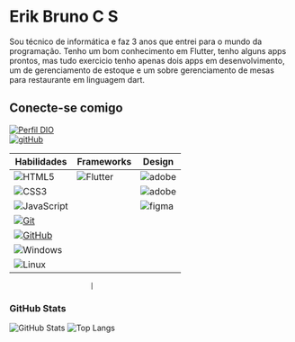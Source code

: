 # Erik Bruno C S

Sou técnico de informática e faz 3 anos que entrei para o mundo da programação.
Tenho um bom conhecimento em Flutter, tenho alguns apps prontos, mas tudo exercicio tenho apenas dois apps em desenvolvimento, um de gerenciamento de estoque e um sobre gerenciamento de mesas para restaurante em linguagem dart.


## Conecte-se comigo

[![Perfil DIO](https://img.shields.io/badge/-Meu%20Perfil%20na%20DIO-000000?style=for-the-badge)](https://web.dio.me/users/erikbruno_3004/)                                           
[![gitHub](https://img.shields.io/badge/-GitHub-000?style=for-the-badge&logo=github&logoColor=FFFFFF)](https://github.com/erikriativo) 

| **Habilidades**                                              | **Frameworks**                                               | **Design**                                                   |
| ------------------------------------------------------------ | ------------------------------------------------------------ | ------------------------------------------------------------ |
| ![HTML5](https://img.shields.io/badge/HTML-000?style=for-the-badge&logo=html5&logoColor=30A3DC) | ![Flutter](https://img.shields.io/badge/Flutter-000?style=for-the-badge&logo=flutter&logoColor=30A3DC) | ![adobe](https://img.shields.io/badge/Illustrator-000?style=for-the-badge&logo=adobe&logoColor=952A05) |
| ![CSS3](https://img.shields.io/badge/CSS3-000?style=for-the-badge&logo=css3&logoColor=E94D5F) |                                                              | ![adobe](https://img.shields.io/badge/photoshop-000?style=for-the-badge&logo=adobe&logoColor=30A3DC) |
| ![JavaScript](https://img.shields.io/badge/JavaScript-000?style=for-the-badge&logo=javascript&logoColor=30A3DC) |                                                              | ![figma](https://img.shields.io/badge/Figma-000?style=for-the-badge&logo=figma&logoColor=30A3DC) |
| [![Git](https://img.shields.io/badge/Git-000?style=for-the-badge&logo=git&logoColor=E94D5F)](https://git-scm.com/doc) |                                                              |                                                              |
| [![GitHub](https://img.shields.io/badge/GitHub-000?style=for-the-badge&logo=github&logoColor=30A3DC)](https://docs.github.com/) |                                                              |                                                              |
| ![Windows](https://img.shields.io/badge/Windows-000?style=for-the-badge&logo=Windows&logoColor=30A3DC) |                                                              |                                                              |
| ![Linux](https://img.shields.io/badge/Linux-000?style=for-the-badge&logo=linux&logoColor=FFFFFF) |                                                              |                                                              |

                        |

### GitHub Stats

![GitHub Stats](https://github-readme-stats.vercel.app/api?username=erikriativo&theme=transparent&bg_color=000&border_color=30A3DC&show_icons=true&icon_color=30A3DC&title_color=E94D5F&text_color=FFF) 
![Top Langs](https://github-readme-stats-git-masterrstaa-rickstaa.vercel.app/api/top-langs/?username=erikriativo&layout=compact&bg_color=000&border_color=30A3DC&title_color=E94D5F&text_color=FFF)

